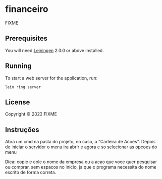 # financeiro

FIXME

## Prerequisites

You will need [Leiningen][] 2.0.0 or above installed.

[leiningen]: https://github.com/technomancy/leiningen

## Running

To start a web server for the application, run:

    lein ring server

## License

Copyright © 2023 FIXME

## Instruções

Abra um cmd na pasta do projeto, no caso, a "Carteira de Acoes". Depois de iniciar o servidor o menu ira abrir e agora e so selecionar as opcoes do menu

Dica: copie e cole o nome da empresa ou a acao que voce quer pesquisar ou comprar, sem espacos no inicio, ja que o programa necessita do nome escrito de forma correta.
